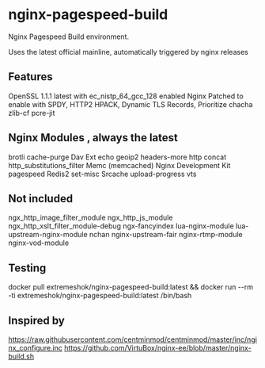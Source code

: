 # nginx-pagespeed-build
Nginx Pagespeed Build environment.

Uses the latest official mainline, automatically triggered by nginx releases

## Features
OpenSSL 1.1.1 latest with ec_nistp_64_gcc_128 enabled
Nginx Patched to enable with SPDY, HTTP2 HPACK, Dynamic TLS Records, Prioritize chacha
zlib-cf
pcre-jit

## Nginx Modules , always the latest
brotli
cache-purge
Dav Ext
echo
geoip2
headers-more
http concat
http_substitutions_filter
Memc (memcached)
Nginx Development Kit
pagespeed
Redis2
set-misc
Srcache
upload-progress
vts

## Not included
ngx_http_image_filter_module
ngx_http_js_module
ngx_http_xslt_filter_module-debug
ngx-fancyindex
lua-nginx-module
lua-upstream-nginx-module
nchan
nginx-upstream-fair
nginx-rtmp-module
nginx-vod-module

## Testing
docker pull extremeshok/nginx-pagespeed-build:latest && docker run --rm -ti extremeshok/nginx-pagespeed-build:latest /bin/bash

## Inspired by
https://raw.githubusercontent.com/centminmod/centminmod/master/inc/nginx_configure.inc
https://github.com/VirtuBox/nginx-ee/blob/master/nginx-build.sh
